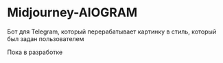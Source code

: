 # Midjourney-AIOGRAM
Бот для Telegram, который перерабатывает картинку в стиль, который был задан пользователем

Пока в разработке 
